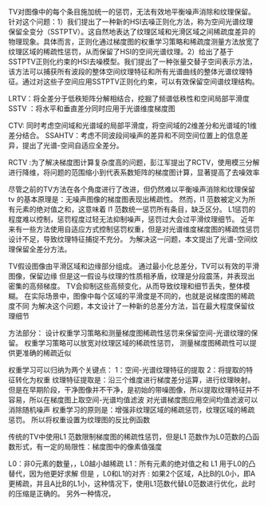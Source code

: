 TV对图像中的每个条目施加统一的惩罚，无法有效地平衡噪声消除和纹理保留。针对这个问题：1）我们提出了一种新的HSI去噪正则化方法，称为空间光谱纹理保留全变分（SSTPTV）。这自然地表达了纹理区域和光滑区域之间稀疏度差异的物理现象。具体而言，正则化通过梯度图的权重学习策略和稀疏度测量方法放宽了纹理区域的稀疏性惩罚，从而保留了HSI的空间光谱纹理。2）给出了基于SSTPTV正则化约束的HSI去噪模型。我们提出了一种张量交替子空间表示方法，该方法可以捕获所有波段的整体空间纹理特征和所有光谱曲线的整体光谱纹理特征。通过对这些子空间应用SSTPTV正则化约束，可以有效保留空间谱纹理结构。

LRTV：将全差分于低秩矩阵分解相结合，挖掘了频谱低秩性和空间局部平滑度
SSTV ：将水平和垂直差分同时应用于光谱维度梯度图

CTV: 同时考虑空间域和光谱域的局部平滑度，将空间域的2维差分和光谱域的1维差分结合。
SSAHTV：考虑不同波段间噪声的差异和不同空间位置上的信息差异，提出了光谱-空间自适应全差分。

RCTV :为了解决梯度图计算复杂度高的问题，彭江军提出了RCTV，使用模三分解进行降维，将问题的范围缩小到代表系数矩阵的梯度图计算，显著提高了去噪效率

尽管之前的TV方法在各个角度进行了改进，但仍然难以平衡噪声消除和纹理保留
tv 的基本原理是：无噪声图像的梯度图表现出稀疏性。
然而，l1 范数被定义为所有元素的绝对值之和，这意味着 l1 范数统一惩罚所有条目，缺乏区分。
L1惩罚的程度难以控制，惩罚程度过轻无法抑制噪声，惩罚过大会过平滑纹理细节。
近年来有一些方法使用自适应方式控制惩罚权重，但是对光谱维度梯度图的稀疏性惩罚设计不足，导致纹理特征捕捉不充分。
为解决这一问题，本文提出了光谱-空间纹理保留全差分方法。

TV假设图像由平滑区域和边缘部分组成。
通过最小化总差分，TV可以有效的平滑图像，保留边缘
但是这一假设与纹理的性质相矛盾，纹理是分段震荡，并表现出密集的高频梯度。
TV会抑制这些高频变化，从而导致纹理和细节丢失，整体模糊。
在实际场景中，图像中每个区域的平滑度是不同的，也就是说梯度图的稀疏度不同
为解决这个问题，本文设计了一种新的总差分方法，旨在最大程度保留纹理细节

方法部分：
设计权重学习策略和测量梯度图稀疏性惩罚来保留空间-光谱纹理的保留。
权重学习策略可以放宽对纹理区域的稀疏性惩罚，
测量梯度图稀疏性可以提供更准确的稀疏近似

权重学习可以归纳为两个关键点：
1：空间-光谱纹理特征的提取
2：将提取的特征转化为权重
纹理特征提取是：沿三个维度进行梯度差分运算，进行纹理映射。但是在早期阶段，干净图像并不干净，是初始的带噪图像，所以提取纹理特征并不容易，所以在梯度图上取空间-光谱均值滤波
对光谱梯度图应用空间均值滤波可以消除随机噪声
权重学习的原则是：增强非纹理区域的稀疏惩罚，纹理区域的稀疏惩罚。
所以将权重设置为纹理图的反比例函数

传统的TV中使用L1 范数限制梯度图的稀疏性惩罚，但是L1 范数作为L0范数的凸函数形式，有一定的局限性：梯度图中的像素值强度

L0：非0元素的数量，，L0越小越稀疏
L1：所有元素的绝对值之和
 L1 用于L0的凸替代，因为他更好求解
但是 ，L0和L1的对齐  : 
如果2个区域，A比B的L0小，即A更稀疏，并且A比B的L1小，这种情况下，使用L1范数代替L0范数进行优化，此时的压缩是正确的。
另外一种情况，
